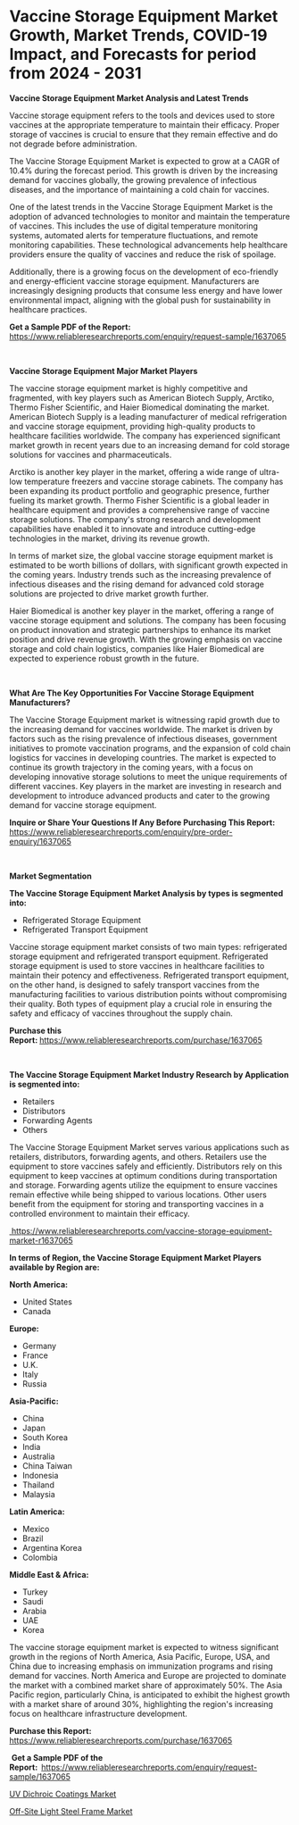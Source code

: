 <p><h1>Vaccine Storage Equipment Market Growth, Market Trends, COVID-19 Impact, and Forecasts for period from 2024 - 2031</h1></p><p><strong>Vaccine Storage Equipment Market Analysis and Latest Trends</strong></p>
<p><p>Vaccine storage equipment refers to the tools and devices used to store vaccines at the appropriate temperature to maintain their efficacy. Proper storage of vaccines is crucial to ensure that they remain effective and do not degrade before administration.</p><p>The Vaccine Storage Equipment Market is expected to grow at a CAGR of 10.4% during the forecast period. This growth is driven by the increasing demand for vaccines globally, the growing prevalence of infectious diseases, and the importance of maintaining a cold chain for vaccines.</p><p>One of the latest trends in the Vaccine Storage Equipment Market is the adoption of advanced technologies to monitor and maintain the temperature of vaccines. This includes the use of digital temperature monitoring systems, automated alerts for temperature fluctuations, and remote monitoring capabilities. These technological advancements help healthcare providers ensure the quality of vaccines and reduce the risk of spoilage.</p><p>Additionally, there is a growing focus on the development of eco-friendly and energy-efficient vaccine storage equipment. Manufacturers are increasingly designing products that consume less energy and have lower environmental impact, aligning with the global push for sustainability in healthcare practices.</p></p>
<p><strong>Get a Sample PDF of the Report:&nbsp;</strong> <a href="https://www.reliableresearchreports.com/enquiry/request-sample/1637065">https://www.reliableresearchreports.com/enquiry/request-sample/1637065</a></p>
<p>&nbsp;</p>
<p><strong>Vaccine Storage Equipment Major Market Players</strong></p>
<p><p>The vaccine storage equipment market is highly competitive and fragmented, with key players such as American Biotech Supply, Arctiko, Thermo Fisher Scientific, and Haier Biomedical dominating the market. American Biotech Supply is a leading manufacturer of medical refrigeration and vaccine storage equipment, providing high-quality products to healthcare facilities worldwide. The company has experienced significant market growth in recent years due to an increasing demand for cold storage solutions for vaccines and pharmaceuticals.</p><p>Arctiko is another key player in the market, offering a wide range of ultra-low temperature freezers and vaccine storage cabinets. The company has been expanding its product portfolio and geographic presence, further fueling its market growth. Thermo Fisher Scientific is a global leader in healthcare equipment and provides a comprehensive range of vaccine storage solutions. The company's strong research and development capabilities have enabled it to innovate and introduce cutting-edge technologies in the market, driving its revenue growth.</p><p>In terms of market size, the global vaccine storage equipment market is estimated to be worth billions of dollars, with significant growth expected in the coming years. Industry trends such as the increasing prevalence of infectious diseases and the rising demand for advanced cold storage solutions are projected to drive market growth further.</p><p>Haier Biomedical is another key player in the market, offering a range of vaccine storage equipment and solutions. The company has been focusing on product innovation and strategic partnerships to enhance its market position and drive revenue growth. With the growing emphasis on vaccine storage and cold chain logistics, companies like Haier Biomedical are expected to experience robust growth in the future.</p></p>
<p>&nbsp;</p>
<p><strong>What Are The Key Opportunities For Vaccine Storage Equipment Manufacturers?</strong></p>
<p><p>The Vaccine Storage Equipment market is witnessing rapid growth due to the increasing demand for vaccines worldwide. The market is driven by factors such as the rising prevalence of infectious diseases, government initiatives to promote vaccination programs, and the expansion of cold chain logistics for vaccines in developing countries. The market is expected to continue its growth trajectory in the coming years, with a focus on developing innovative storage solutions to meet the unique requirements of different vaccines. Key players in the market are investing in research and development to introduce advanced products and cater to the growing demand for vaccine storage equipment.</p></p>
<p><strong>Inquire or Share Your Questions If Any Before Purchasing This Report:</strong> <a href="https://www.reliableresearchreports.com/enquiry/pre-order-enquiry/1637065">https://www.reliableresearchreports.com/enquiry/pre-order-enquiry/1637065</a></p>
<p>&nbsp;</p>
<p><strong>Market Segmentation</strong></p>
<p><strong>The Vaccine Storage Equipment Market Analysis by types is segmented into:</strong></p>
<p><ul><li>Refrigerated Storage Equipment</li><li>Refrigerated Transport Equipment</li></ul></p>
<p><p>Vaccine storage equipment market consists of two main types: refrigerated storage equipment and refrigerated transport equipment. Refrigerated storage equipment is used to store vaccines in healthcare facilities to maintain their potency and effectiveness. Refrigerated transport equipment, on the other hand, is designed to safely transport vaccines from the manufacturing facilities to various distribution points without compromising their quality. Both types of equipment play a crucial role in ensuring the safety and efficacy of vaccines throughout the supply chain.</p></p>
<p><strong>Purchase this Report:&nbsp;</strong><a href="https://www.reliableresearchreports.com/purchase/1637065">https://www.reliableresearchreports.com/purchase/1637065</a></p>
<p>&nbsp;</p>
<p><strong>The Vaccine Storage Equipment Market Industry Research by Application is segmented into:</strong></p>
<p><ul><li>Retailers</li><li>Distributors</li><li>Forwarding Agents</li><li>Others</li></ul></p>
<p><p>The Vaccine Storage Equipment Market serves various applications such as retailers, distributors, forwarding agents, and others. Retailers use the equipment to store vaccines safely and efficiently. Distributors rely on this equipment to keep vaccines at optimum conditions during transportation and storage. Forwarding agents utilize the equipment to ensure vaccines remain effective while being shipped to various locations. Other users benefit from the equipment for storing and transporting vaccines in a controlled environment to maintain their efficacy.</p></p>
<p><a href="https://www.reliableresearchreports.com/vaccine-storage-equipment-market-r1637065">&nbsp;https://www.reliableresearchreports.com/vaccine-storage-equipment-market-r1637065</a></p>
<p><strong>In terms of Region, the Vaccine Storage Equipment Market Players available by Region are:</strong></p>
<p>
    <p> <strong> North America: </strong>
        <ul>
            <li>United States</li>
            <li>Canada</li>
        </ul>
        </p> 
    <p> <strong> Europe: </strong>
        <ul>
            <li>Germany</li>
            <li>France</li>
            <li>U.K.</li>
            <li>Italy</li>
            <li>Russia</li>
        </ul>
        </p> 
    <p> <strong> Asia-Pacific: </strong>
        <ul>
            <li>China</li>
            <li>Japan</li>
            <li>South Korea</li>
            <li>India</li>
            <li>Australia</li>
            <li>China Taiwan</li>
            <li>Indonesia</li>
            <li>Thailand</li>
            <li>Malaysia</li>
        </ul>
        </p> 
    <p> <strong> Latin America: </strong>
        <ul>
            <li>Mexico</li>
            <li>Brazil</li>
            <li>Argentina Korea</li>
            <li>Colombia</li>
        </ul>
        </p> 
    <p> <strong> Middle East & Africa: </strong>
        <ul>
            <li>Turkey</li>
            <li>Saudi</li>
            <li>Arabia</li>
            <li>UAE</li>
            <li>Korea</li>
        </ul>
    </p>
    </p>
<p><p>The vaccine storage equipment market is expected to witness significant growth in the regions of North America, Asia Pacific, Europe, USA, and China due to increasing emphasis on immunization programs and rising demand for vaccines. North America and Europe are projected to dominate the market with a combined market share of approximately 50%. The Asia Pacific region, particularly China, is anticipated to exhibit the highest growth with a market share of around 30%, highlighting the region's increasing focus on healthcare infrastructure development.</p></p>
<p><strong>Purchase this Report: </strong><a href="https://www.reliableresearchreports.com/purchase/1637065">https://www.reliableresearchreports.com/purchase/1637065</a></p>
<p>&nbsp;<strong>Get a Sample PDF of the Report:&nbsp;&nbsp;</strong><a href="https://www.reliableresearchreports.com/enquiry/request-sample/1637065">https://www.reliableresearchreports.com/enquiry/request-sample/1637065</a></p>
<p><strong></strong></p>
<p><p><a href="https://cautious-neon-760.notion.site/UV-Dichroic-Coatings-Market-Furnishes-Information-on-Market-Share-Market-Trends-and-Market-Growth-60c3c90abbca4b10a9c003c14d6ad211">UV Dichroic Coatings Market</a></p><p><a href="https://spotless-saver-8fd.notion.site/Off-Site-Light-Steel-Frame-Market-Trends-and-Market-Analysis-forecasted-for-period-2024-2031-e53be093e4e84821ac518cab22b96606">Off-Site Light Steel Frame Market</a></p></p>